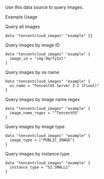 Use this data source to query images.

Example Usage

Query all images

```hcl
data "tencentcloud_images" "example" {}
```

Query images by image ID

```hcl
data "tencentcloud_images" "example" {
  image_id = "img-9qrfy1xt"
}
```

Query images by os name

```hcl
data "tencentcloud_images" "example" {
  os_name = "TencentOS Server 3.2 (Final)"
}
```

Query images by image name regex

```hcl
data "tencentcloud_images" "example" {
  image_name_regex = "^TencentOS"
}
```

Query images by image type

```hcl
data "tencentcloud_images" "example" {
  image_type = ["PUBLIC_IMAGE"]
}
```

Query images by instance type

```hcl
data "tencentcloud_images" "example" {
  instance_type = "S1.SMALL1"
}
```
